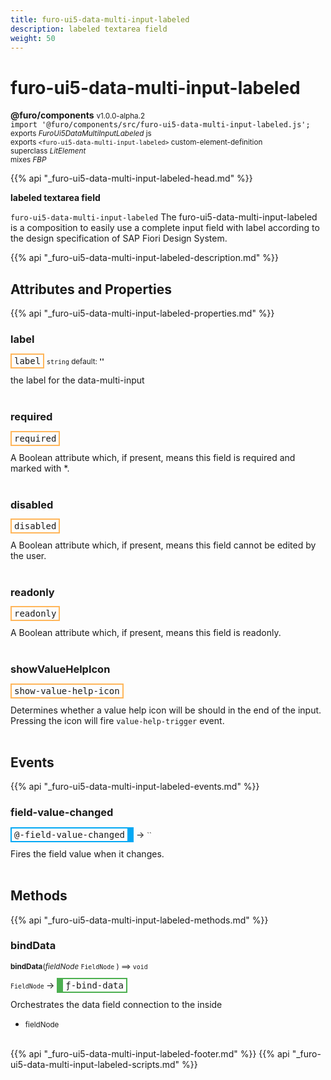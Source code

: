 ```yaml
---
title: furo-ui5-data-multi-input-labeled
description: labeled textarea field
weight: 50
---
```


# furo-ui5-data-multi-input-labeled
**@furo/components** <small>v1.0.0-alpha.2</small>
<br>`import '@furo/components/src/furo-ui5-data-multi-input-labeled.js';`<small>
<br>exports *FuroUi5DataMultiInputLabeled* js
<br>exports `<furo-ui5-data-multi-input-labeled>` custom-element-definition
<br>superclass *LitElement*
<br> mixes *FBP*</small>

{{% api "_furo-ui5-data-multi-input-labeled-head.md" %}}

**labeled textarea field**

`furo-ui5-data-multi-input-labeled`
The furo-ui5-data-multi-input-labeled is a composition to easily use a complete input field with label according
to the design specification of SAP Fiori Design System.

{{% api "_furo-ui5-data-multi-input-labeled-description.md" %}}


## Attributes and Properties
{{% api "_furo-ui5-data-multi-input-labeled-properties.md" %}}





### **label**

<span  style="border-width:2px; border-style: solid;border-color:  rgb(255, 182, 91);font-family:monospace; padding:2px 4px;">label</span>
<small>`string` default: **&#39;&#39;**</small>

the label for the data-multi-input
<br><br>

### **required**

<span  style="border-width:2px; border-style: solid;border-color:  rgb(255, 182, 91);font-family:monospace; padding:2px 4px;">required</span>
</small>

A Boolean attribute which, if present, means this field is required and marked with *.
<br><br>

### **disabled**

<span  style="border-width:2px; border-style: solid;border-color:  rgb(255, 182, 91);font-family:monospace; padding:2px 4px;">disabled</span>
</small>

A Boolean attribute which, if present, means this field cannot be edited by the user.
<br><br>

### **readonly**

<span  style="border-width:2px; border-style: solid;border-color:  rgb(255, 182, 91);font-family:monospace; padding:2px 4px;">readonly</span>
</small>

A Boolean attribute which, if present, means this field is readonly.
<br><br>

### **showValueHelpIcon**

<span  style="border-width:2px; border-style: solid;border-color:  rgb(255, 182, 91);font-family:monospace; padding:2px 4px;">show-value-help-icon</span>
</small>

Determines whether a value help icon will be should in the end of the input. Pressing the icon will fire `value-help-trigger` event.
<br><br>
## Events
{{% api "_furo-ui5-data-multi-input-labeled-events.md" %}}

### **field-value-changed**
<span  style="border-width:2px 10px 2px 2px; border-style: solid;border-color:  rgb(2, 168, 244);font-family:monospace; padding:2px 4px;">@-field-value-changed</span>
→ <small>``</small>

Fires the field value when it changes.
<br><br>

## Methods
{{% api "_furo-ui5-data-multi-input-labeled-methods.md" %}}



### **bindData**
<small>**bindData**(*fieldNode* `FieldNode` ) ⟹ `void`</small>

<small>`FieldNode` </small> →
<span  style="border-width:2px 2px 2px 10px; border-style: solid;border-color:  rgb(76, 175, 80);font-family:monospace; padding:2px 4px;">ƒ-bind-data</span>

Orchestrates the data field connection to the inside

- <small>fieldNode </small>
<br><br>









{{% api "_furo-ui5-data-multi-input-labeled-footer.md" %}}
{{% api "_furo-ui5-data-multi-input-labeled-scripts.md" %}}
